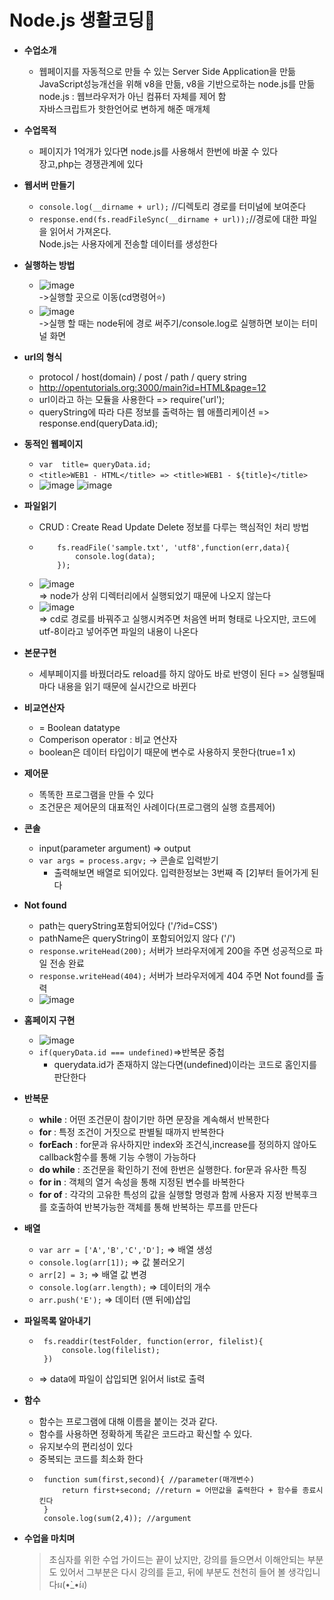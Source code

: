 # Node.js 생활코딩📒

* __수업소개__
    * 웹페이지를 자동적으로 만들 수 있는 Server Side Application을 만듦<br>
JavaScript성능개선을 위해 v8을 만듦, v8을 기반으로하는 node.js를 만듦<br>
node.js : 웹브라우저가 아닌 컴퓨터 자체를 제어 함<br>
자바스크립트가 핫한언어로 변하게 해준 매개체

* __수업목적__
    * 페이지가 1억개가 있다면  node.js를 사용해서 한번에 바꿀 수 있다<br>
장고,php는 경쟁관계에 있다

* __웹서버 만들기__
   
    * ```console.log(__dirname + url);``` //디렉토리 경로를 터미널에 보여준다
    * ```response.end(fs.readFileSync(__dirname + url));```//경로에 대한 파일을 읽어서 가져온다.<br>
Node.js는 사용자에게 전송할 데이터를 생성한다

* __실행하는 방법__

    * ![image](https://user-images.githubusercontent.com/73941301/156971818-0e651398-686d-450b-ade6-6d71dc6a49c4.png)<br>
->실행할 곳으로 이동(cd명령어⭐)<br>
    * ![image](https://user-images.githubusercontent.com/73941301/156971661-7c961828-8b84-4451-ad4c-745c5af672dc.png)<br>
->실행 할 때는 node뒤에 경로 써주기/console.log로 실행하면 보이는 터미널 화면

* __url의 형식__
   * protocol / host(domain) / post / path / query string
   * http://opentutorials.org:3000/main?id=HTML&page=12
   * url이라고 하는 모듈을 사용한다 => require('url');
   * queryString에 따라 다른 정보를 출력하는 웹 애플리케이션 => response.end(queryData.id);
* __동적인 웹페이지__
    
   * ```var  title= queryData.id;```
   * ```<title>WEB1 - HTML</title> => <title>WEB1 - ${title}</title>```
   * ![image](https://user-images.githubusercontent.com/73941301/157686313-7e7593c1-5fc1-48bd-a0c9-8058fe192b15.png)
     ![image](https://user-images.githubusercontent.com/73941301/157686401-18b9b133-d51d-4c87-aad5-eaf595f8f7a7.png)
* __파일읽기__
   * CRUD : Create Read Update Delete 정보를 다루는 핵심적인 처리 방법
   * ``` var fs = require('fs');
         fs.readFile('sample.txt', 'utf8',function(err,data){
             console.log(data);
         });
     ```
   * ![image](https://user-images.githubusercontent.com/73941301/157787089-4b6fe42a-73d7-4205-8f6a-a3dbab2239c8.png)<br>
      => node가 상위 디렉터리에서 실행되었기 때문에 나오지 않는다
   * ![image](https://user-images.githubusercontent.com/73941301/157787203-2d83fb81-780c-41fa-a97f-48cd0539dfe3.png)<br>
      => cd로 경로를 바꿔주고 실행시켜주면 처음엔 버퍼 형태로 나오지만, 코드에 utf-8이라고 넣어주면 파일의 내용이 나온다
* __본문구현__
   * 세부페이지를 바꿨더라도 reload를 하지 않아도 바로 반영이 된다 => 실행될때마다 내용을 읽기 때문에 실시간으로 바뀐다
* __비교연산자__
   * = Boolean datatype
   * Comperison operator : 비교 연산자
   * boolean은 데이터 타입이기 때문에 변수로 사용하지 못한다(true=1 x)
* __제어문__
   * 똑똑한 프로그램을 만들 수 있다
   * 조건문은 제어문의 대표적인 사례이다(프로그램의 실행 흐름제어)
* __콘솔__
   * input(parameter argument) => output
   * ``` var args = process.argv; ``` -> 콘솔로 입력받기
      * 출력해보면 배열로 되어있다. 입력한정보는 3번째 즉 [2]부터 들어가게 된다
* __Not found__
   * path는 queryString포함되어있다 ('/?id=CSS')
   * pathName은 queryString이 포함되어있지 않다 ('/')
   * ```response.writeHead(200);``` 서버가 브라우저에게 200을 주면 성공적으로 파일 전송 완료 
   * ```response.writeHead(404);``` 서버가 브라우저에게 404 주면 Not found를 출력
   * ![image](https://user-images.githubusercontent.com/73941301/159114613-538bd64a-6d89-48e7-b068-1a66b73c5a5c.png)
* __홈페이지 구현__
   * ![image](https://user-images.githubusercontent.com/73941301/159115036-7c442903-b542-4f3c-8173-662fa4440982.png)
   * ```if(queryData.id === undefined)```=>반복문 중첩
      * querydata.id가 존재하지 않는다면(undefined)이라는 코드로 홈인지를 판단한다
* __반복문__
   * **while** : 어떤 조건문이 참이기만 하면 문장을 계속해서 반복한다
   * **for** : 특정 조건이 거짓으로 판별될 때까지 반복한다
   * **forEach** : for문과 유사하지만 index와 조건식,increase를 정의하지 않아도 callback함수를 통해 기능 수행이 가능하다
   * **do while** : 조건문을 확인하기 전에 한번은 실행한다. for문과 유사한 특징
   * **for in** : 객체의 열거 속성을 통해 지정된 변수를 바복한다
   * **for of** : 각각의 고유한 특성의 값을 실행할 명령과 함께 사용자 지정 반복후크를 호출하여 반복가능한 객체를 통해 반복하는 루프를 만든다
* __배열__
   * ```var arr = ['A','B','C','D'];``` => 배열 생성
   * ```console.log(arr[1]);``` => 값 불러오기
   * ```arr[2] = 3;``` => 배열 값 변경
   * ```console.log(arr.length);``` => 데이터의 개수
   * ```arr.push('E');``` => 데이터 (맨 뒤에)삽입

* __파일목록 알아내기__
   * ```
      fs.readdir(testFolder, function(error, filelist){
          console.log(filelist);
      })
     ```
   * => data에 파일이 삽입되면 읽어서 list로 출력
*  __함수__
   * 함수는 프로그램에 대해 이름을 붙이는 것과 같다.
   * 함수를 사용하면 정확하게 똑같은 코드라고 확신할 수 있다.
   * 유지보수의 편리성이 있다
   * 중복되는 코드를 최소화 한다
   * ```
      function sum(first,second){ //parameter(매개변수)
          return first+second; //return = 어떤값을 출력한다 + 함수를 종료시킨다
      }
      console.log(sum(2,4)); //argument
     ```
  * __수업을 마치며__
      > 초심자를 위한 수업 가이드는 끝이 났지만, 강의를 들으면서 이해안되는 부분도 있어서 그부분은 다시 강의를 듣고, 뒤에 부분도 천천히 들어 볼 생각입니다ผ(•̀_•́ผ)
   

